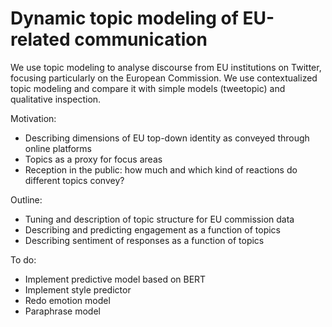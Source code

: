 # Dynamic topic modeling of EU-related communication
We use topic modeling to analyse discourse from EU institutions on Twitter, focusing particularly on the European Commission.
We use contextualized topic modeling and compare it with simple models (tweetopic) and qualitative inspection.

Motivation:
- Describing dimensions of EU top-down identity as conveyed through online platforms
- Topics as a proxy for focus areas
- Reception in the public: how much and which kind of reactions do different topics convey?

Outline:
- Tuning and description of topic structure for EU commission data
- Describing and predicting engagement as a function of topics
- Describing sentiment of responses as a function of topics

To do:
- Implement predictive model based on BERT
- Implement style predictor
- Redo emotion model
- Paraphrase model
